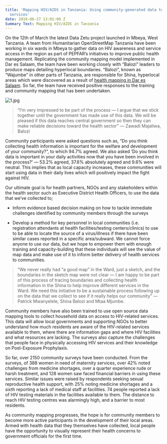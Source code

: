 ```yaml
---
title: 'Mapping HIV/AIDS in Tanzania: Using community-generated data to improve health
  services'
date: 2018-06-27 13:01:00 Z
Summary Text: Mapping HIV/AIDS in Tanzania
---
```


On the 12th of March the latest Data Zetu project launched in Mbeya, West Tanzania. A team from Humanitarian OpenStreetMap Tanzania have been working in six wards in Mbeya to gather data on HIV awareness and service access in the region as part of PEPFAR’s initiatives to improve public health management. Replicating the community mapping model implemented in Dar es Salaam, the team have been working closely with “Balozi” leaders to produce maps detailing hyperlocal boundaries. “Balozi”, known as “Wajumbe” in other parts of Tanzania, are responsible for Shina, hyperlocal areas which were discovered as a result of [health mapping in Dar es Salaam](https://medium.com/data-zetu/newly-revealed-shina-boundaries-offer-unprecedented-hyperlocal-data-for-decisionmakers-91a2bce04a3e). So far, the team have received positive responses to the training and community mapping that has been undertaken.

![1.jpg](/uploads/1.jpg)

> “I’m very impressed to be part of the process — I argue that we stick together until the government has made use of this data. We will be pleased if this data reaches central government so then they can make reliable decisions toward the health sector” — Zawadi Majaliwa, Balozi

Community participants were asked questions such as, “Do you think collecting health information is important for the welfare and development of your community?”, to which 94.7% agreed. We also asked ‘Do you think data is important in your daily activities now that you have been involved in the process?’ — 53.2% agreed, 37.6% absolutely agreed and 9.6% were neutral. This implies that as local capacity increases, these communities will start using data in their daily lives which will positively impact the fight against HIV.

Our ultimate goal is for health partners, NGOs and any stakeholders within the health sector such as Executive District Health Officers, to use the data that we’ve collected to;

* Inform evidence based decision making on how to tackle immediate challenges identified by community members through the surveys

* Develop a method for key personnel in local communities (i.e. registration attendants at health facilities/testing centers/clinics) to use to be able to locate the source of a virus/illness if there have been similar cases reported in a specific area/subward. We cannot force anyone to use our data, but we hope to empower them with enough training and capacity-building that these individuals will see the value of map data and make use of it to inform better delivery of health services to communities.

> “We never really had “a good map” in the Ward, just a sketch, and the boundaries in the sketch map were not clear — I am happy to be part of this process of tracing boundaries and collecting health information in the Shina to help improve different services in the Ward. We need this initiative to be a sustainable process following up on the data that we collect to see if it really helps our community” — Patrick Mwanyelele, Shina Balozi and Mtaa Mjumbe.

Community members have also been trained to use open source data mapping tools to collect household data on access to HIV-related services. This data will allow local governments and supporting NGOs to better understand how much residents are aware of the HIV-related services available to them, where there are information gaps and where HIV facilities and what resources are lacking. The surveys also capture the challenges that people face in physically accessing HIV services and their knowledge on Post-Exposure Prophylaxis.

So far, over 2150 community surveys have been conducted. From the surveys, of 388 women in need of maternity services, over 42% noted challenges from medicine shortages, over a quarter experience rude or harsh treatment, and 128 women saw faced financial barriers in using these services. Similar issues were raised by respondents seeking sexual reproductive health support, with 25% noting medicine shortages and a sixth reporting a lack of medical staff at facilities. 74 people reported a lack of HIV testing materials in the facilities available to them. The distance to reach HIV testing centres was alarmingly high, and a barrier to most residents.

As community mapping progresses, the hope is for community members to become more active participants in the development of their local areas. Armed with health data that they themselves have collected, local people have the opportunity to visually represent their health concerns to government officials for the first time.